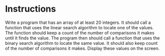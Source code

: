 # Instructions  

Write a program that has an array of at least 20 integers. It should call a function that uses the linear search algorithm to locate one of the values. The function should keep a count of the number of comparisons it makes until it finds the value. The program then should call a function that uses the binary search algorithm to locate the same value. It should also keep count of the number of comparisons it makes. Display these values on the screen.




